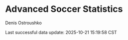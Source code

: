 # Advanced Soccer Statistics
Denis Ostroushko

<!-- gfm -->

Last successful data update: 2025-10-21 15:19:58 CST
